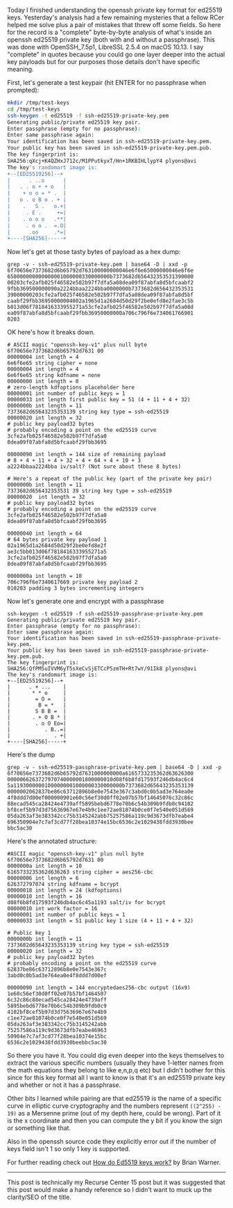 Today I finished understanding the openssh private key format for ed25519 keys. Yesterday's analysis had a few remaining mysteries that a fellow RCer helped me solve plus a pair of mistakes that threw off some fields. So here for the record is a "complete" byte-by-byte analysis of what's inside an openssh ed25519 private key (both with and without a passphrase). This was done with OpenSSH_7.5p1, LibreSSL 2.5.4 on macOS 10.13. I say "complete" in quotes because you could go one layer deeper into the actual key payloads but for our purposes those details don't have specific meaning.

First, let's generate a test keypair (hit ENTER for no passphrase when prompted):

```sh
mkdir /tmp/test-keys
cd /tmp/test-keys
ssh-keygen -t ed25519 -f ssh-ed25519-private-key.pem
Generating public/private ed25519 key pair.
Enter passphrase (empty for no passphrase):
Enter same passphrase again:
Your identification has been saved in ssh-ed25519-private-key.pem.
Your public key has been saved in ssh-ed25519-private-key.pem.pub.
The key fingerprint is:
SHA256:qXcj+K4QZHxJ712c/M1PPutkyxT/Hn+1RKBIHLlypY4 plyons@avi
The key's randomart image is:
+--[ED25519256]--+
|      . ..o      |
|   . . o + + o   |
|    + o o = * .  |
|   o . o B o . + |
|    .   S .   o.+|
|     . E .     +=|
|    . o o o   .**|
|     . o o .  =.O|
|      .oo     .*=|
+----[SHA256]-----+
```

Now let's get at those tasty bytes of payload as a hex dump:

```
grep -v - ssh-ed25519-private-key.pem | base64 -D | xxd -p                  
6f70656e7373682d6b65792d763100000000046e6f6e65000000046e6f6e
650000000000000001000000330000000b7373682d656432353531390000
00203cfe2afb025f46582e502b97f7dfa5a08dea09f87abfa8d5bfcaabf2
9fbb369500000090a2224bbaa2224bba0000000b7373682d656432353531
39000000203cfe2afb025f46582e502b97f7dfa5a08dea09f87abfa8d5bf
caabf29fbb36950000004002a1965d1a2684d50d29f2be0efd8e2fae3c5b
b013d06f7818416333955271a53cfe2afb025f46582e502b97f7dfa5a08d
ea09f87abfa8d5bfcaabf29fbb36950000000a706c796f6e734061766901
0203
```

OK here's how it breaks down.

```
# ASCII magic "openssh-key-v1" plus null byte
6f70656e7373682d6b65792d7631 00
00000004 int length = 4
6e6f6e65 string cipher = none
00000004 int length = 4
6e6f6e65 string kdfname = none
00000000 int length = 0
# zero-length kdfoptions placeholder here
00000001 int number of public keys = 1
00000033 int length first public key = 51 (4 + 11 + 4 + 32)
0000000b int length = 11
7373682d65643235353139 string key type = ssh-ed25519
00000020 int length = 32
# public key payload32 bytes
# probably encoding a point on the ed25519 curve
3cfe2afb025f46582e502b97f7dfa5a0
8dea09f87abfa8d5bfcaabf29fbb3695

00000090 int length = 144 size of remaining payload
# 8 + 4 + 11 + 4 + 32 + 4 + 64 + 4 + 10 + 3
a2224bbaa2224bba iv/salt? (Not sure about these 8 bytes)

# Here's a repeat of the public key (part of the private key pair)
0000000b int length = 11
7373682d656432353531 39 string key type = ssh-ed25519
00000020  int length = 32
# public key payload32 bytes
# probably encoding a point on the ed25519 curve
3cfe2afb025f46582e502b97f7dfa5a0
8dea09f87abfa8d5bfcaabf29fbb3695

00000040 int length = 64
# 64 bytes private key payload 1
02a1965d1a2684d50d29f2be0efd8e2f
ae3c5bb013d06f7818416333955271a5
3cfe2afb025f46582e502b97f7dfa5a0
8dea09f87abfa8d5bfcaabf29fbb3695

0000000a int length = 10
706c796f6e7340617669 private key payload 2
010203 padding 3 bytes incrementing integers
```

Now let's generate one and encrypt with a passphrase

```
ssh-keygen -t ed25519 -f ssh-ed25519-passphrase-private-key.pem
Generating public/private ed25519 key pair.
Enter passphrase (empty for no passphrase):
Enter same passphrase again:
Your identification has been saved in ssh-ed25519-passphrase-private-key.pem.
Your public key has been saved in ssh-ed25519-passphrase-private-key.pem.pub.
The key fingerprint is:
SHA256:QfPM5uIVVM6yT5sXeCvSjETCcP5zmTH+Rt7wY/91Ik8 plyons@avi
The key's randomart image is:
+--[ED25519256]--+
|      . + ...    |
|       * * o     |
|        = O =    |
|         B = *   |
|        S B B =  |
|       . + O B * |
|        . o O Eo=|
|           . B..=|
|              . +|
+----[SHA256]-----+
```

Here's the dump

```
grep -v - ssh-ed25519-passphrase-private-key.pem | base64 -D | xxd -p
6f70656e7373682d6b65792d7631000000000a6165733235362d63626300
0000066263727970740000001800000010d08f6b8fd17593f246db4ac6c4
5a11930000001000000001000000330000000b7373682d65643235353139
0000002062837be86c63712896b8e0e7543e367c3abd0c0b5ad3e764ea0e
4f8ddd7d00ef000000901e60c56ef30d0ff02e07b57bf14645076c32c86c
88ecad545ca28424e4739aff5895bebd6778e70b6c54b309b9fdb0c94102
bf8cef5b97d3d75636967e67e4b9c1ee72ae81074b0ce0f7e540e051d569
05da263af3e383342cc75b3145242abb75257586a119c9d3673dfb7eabe4
696350904e7c7af3cd77f28bea10374e15bc6536c2e1029438fdd3930bee
bbc5ac30
```

Here's the annotated structure:

```
#ASCII magic "openssh-key-v1" plus null byte
6f70656e7373682d6b65792d7631 00
0000000a int length = 10
6165733235362d636263 string cipher = aes256-cbc
00000006 int length = 6
626372797074 string kdfname = bcrypt
00000018 int length = 24 (kdfoptions)
00000010 int length = 16
d08f6b8fd17593f246db4ac6c45a1193 salt/iv for bcrypt
00000010 int work factor = 16
00000001 int number of public keys = 1
00000033 int length = 51 public key 1 size (4 + 11 + 4 + 32)

# Public key 1
0000000b int length = 11
7373682d65643235353139 string key type = ssh-ed25519
00000020 int length = 32
# public key payload32 bytes
# probably encoding a point on the ed25519 curve
62837be86c63712896b8e0e7543e367c
3abd0c0b5ad3e764ea0e4f8ddd7d00ef

00000090 int length = 144 encryptedaes256-cbc output (16x9)
1e60c56ef30d0ff02e07b57bf1464507
6c32c86c88ecad545ca28424e4739aff
5895bebd6778e70b6c54b309b9fdb0c9
4102bf8cef5b97d3d75636967e67e4b9
c1ee72ae81074b0ce0f7e540e051d569
05da263af3e383342cc75b3145242abb
75257586a119c9d3673dfb7eabe46963
50904e7c7af3cd77f28bea10374e15bc
6536c2e1029438fdd3930beebbc5ac30
```

So there you have it. You could dig even deeper into the keys themselves to extract the various specific numbers (usually they have 1-letter names from the math equations they belong to like e,n,p,q etc) but I didn't bother for this since for this key format all I want to know is that it's an ed25519 private key and whether or not it has a passphrase.

Other bits I learned while pairing are that ed25519 is the name of a specific curve in elliptic curve cryptography and the numbers represent `((2^255) - 19)` as a Mersenne prime (out of my depth here, could be wrong). Part of it is the x coordinate and then you can compute the y bit if you know the sign or something like that.

Also in the openssh source code they explicitly error out if the number of keys field isn't 1 so only 1 key is supported.

For further reading check out [How do Ed5519 keys work?](https://blog.mozilla.org/warner/2011/11/29/ed25519-keys/) by Brian Warner.

----

This post is technically my Recurse Center 15 post but it was suggested that this post would make a handy reference so I didn't want to muck up the clarity/SEO of the title.
